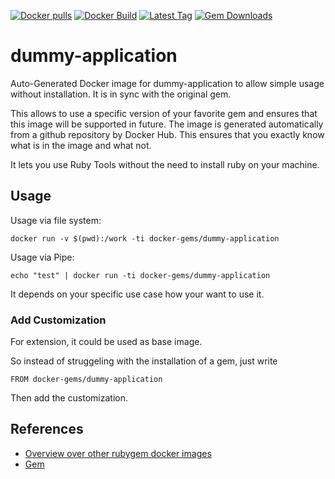 [![Docker pulls](https://img.shields.io/docker/pulls/rubygem/dummy-application.svg)](https://hub.docker.com/r/rubygem/dummy-application/)
[![Docker Build](https://img.shields.io/docker/automated/rubygem/dummy-application.svg)](https://hub.docker.com/r/rubygem/dummy-application/)
[![Latest Tag](https://img.shields.io/github/tag/docker-rubygem/dummy-application.svg)](https://hub.docker.com/r/rubygem/dummy-application/)
[![Gem Downloads](https://img.shields.io/gem/dt/dummy-application.svg)](https://rubygems.org/gems/dummy-application/)
# dummy-application

Auto-Generated Docker image for dummy-application to allow simple usage without installation.
It is in sync with the original gem.

This allows to use a specific version of your favorite gem and ensures that this image will be supported in future.
The image is generated automatically from a github repository by Docker Hub.
This ensures that you exactly know what is in the image and what not.

It lets you use Ruby Tools without the need to install ruby on your machine.

## Usage

Usage via file system:

`docker run -v $(pwd):/work -ti docker-gems/dummy-application`

Usage via Pipe:

`echo "test" | docker run -ti docker-gems/dummy-application`

It depends on your specific use case how your want to use it.

### Add Customization

For extension, it could be used as base image.

So instead of struggeling with the installation of a gem, just write

`FROM docker-gems/dummy-application`

Then add the customization.

## References

 - [Overview over other rubygem docker images](https://github.com/thinkbot/docker-rubygem)
 - [Gem](https://rubygems.org/gems/dummy-application/)
